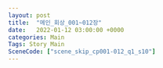 ```yaml
---
layout: post
title:  "메인_회상_001~012장"
date:   2022-01-12 03:00:00 +0000
categories: Main
Tags: Story Main
SceneCode: ["scene_skip_cp001-012_q1_s10"]
---
```

